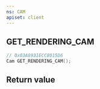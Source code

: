 ```yaml
---
ns: CAM
apiset: client
---
```

## GET_RENDERING_CAM

```c
// 0x03A8931ECC8015D6
Cam GET_RENDERING_CAM();
```



## Return value

